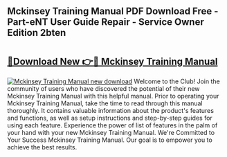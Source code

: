 ## Mckinsey Training Manual PDF Download Free - Part-eNT User Guide Repair - Service Owner Edition 2bten

# <h2><a href="http://cf26510.oget.top/?id=Mckinsey+Training+Manual">🔗Download New 👉🔴 Mckinsey Training Manual</a></h2>

[![Mckinsey Training Manual new download](https://i.imgur.com/5g1atiW.png)](http://cf26510.oget.top/?id=Mckinsey+Training+Manual)
Welcome to the Club! Join the community of users who have discovered the potential of their new Mckinsey Training Manual with this helpful manual. Prior to operating your Mckinsey Training Manual, take the time to read through this manual thoroughly. It contains valuable information about the product's features and functions, as well as setup instructions and step-by-step guides for using each feature. Experience the power of list of features in the palm of your hand with your new Mckinsey Training Manual. We're Committed to Your Success Mckinsey Training Manual. Our goal is to empower you to achieve the best results.
